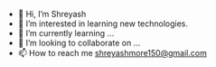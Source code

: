 - 👋 Hi, I’m Shreyash
- 👀 I’m interested in learning new technologies.
- 🌱 I’m currently learning ...
- 💞️ I’m looking to collaborate on ...
- 📫 How to reach me shreyashmore150@gmail.com 
  


<!---
Shreyashmore15/Shreyashmore15 is a ✨ special ✨ repository because its `README.md` (this file) appears on your GitHub profile.
You can click the Preview link to take a look at your changes.
--->

